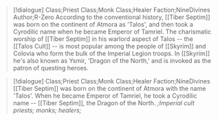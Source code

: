 >[!dialogue] Class;Priest Class;Monk Class;Healer Faction;NineDivines Author;R-Zero
>According to the conventional history, [[Tiber Septim]] was born on the continent of Atmora as 'Talos', and then took a Cyrodilic name when he became Emperor of Tamriel. The charismatic worship of [[Tiber Septim]] in his warlord aspect of Talos -- the [[Talos Cult]] -- is most popular among the people of [[Skyrim]] and Colovia who form the bulk of the Imperial Legion troops. In [[Skyrim]] he's also known as  Ysmir, 'Dragon of the North,' and is invoked as the patron of questing heroes.

>[!dialogue] Class;Priest Class;Monk Class;Healer Faction;NineDivines
>[[Tiber Septim]] was born on the continent of Atmora with the name 'Talos'. When he became Emperor of Tamriel, he took a Cyrodilic name -- [[Tiber Septim]], the Dragon of the North.
>*;Imperial cult priests; monks; healers;*